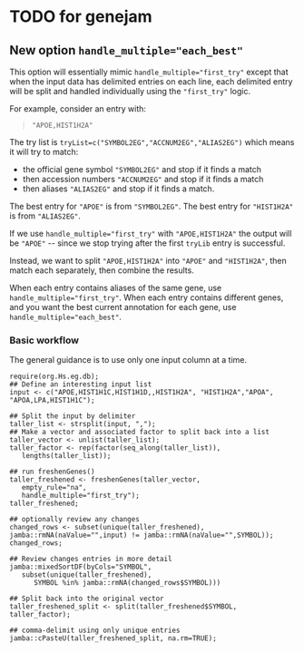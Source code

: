 # TODO for genejam


## New option `handle_multiple="each_best"`

This option will essentially mimic `handle_multiple="first_try"`
except that when the input data has delimited entries on each line,
each delimited entry will be split and handled individually using
the `"first_try"` logic.

For example, consider an entry with:

> `"APOE,HIST1H2A"`

The try list is `tryList=c("SYMBOL2EG","ACCNUM2EG","ALIAS2EG")` which means
it will try to match:

* the official gene symbol `"SYMBOL2EG"` and stop if it finds a match
* then accession numbers `"ACCNUM2EG"` and stop if it finds a match
* then aliases `"ALIAS2EG"` and stop if it finds a match.

The best entry for `"APOE"` is from `"SYMBOL2EG"`.
The best entry for `"HIST1H2A"` is from `"ALIAS2EG"`.

If we use `handle_multiple="first_try"` with `"APOE,HIST1H2A"` the
output will be `"APOE"` -- since we stop trying after the first
`tryLib` entry is successful.

Instead, we want to split `"APOE,HIST1H2A"` into `"APOE"` and
`"HIST1H2A"`, then match each separately, then combine the results.

When each entry contains aliases of the same gene, use `handle_multiple="first_try"`.
When each entry contains different genes, and you want the best
current annotation for each gene, use `handle_multiple="each_best"`.

### Basic workflow

The general guidance is to use only one input column at a time.

```
require(org.Hs.eg.db);
## Define an interesting input list
input <- c("APOE,HIST1H1C,HIST1H1D,,HIST1H2A", "HIST1H2A","APOA", "APOA,LPA,HIST1H1C");

## Split the input by delimiter
taller_list <- strsplit(input, ",");
## Make a vector and associated factor to split back into a list
taller_vector <- unlist(taller_list);
taller_factor <- rep(factor(seq_along(taller_list)),
   lengths(taller_list));

## run freshenGenes()
taller_freshened <- freshenGenes(taller_vector,
   empty_rule="na",
   handle_multiple="first_try");
taller_freshened;

## optionally review any changes
changed_rows <- subset(unique(taller_freshened), jamba::rmNA(naValue="",input) != jamba::rmNA(naValue="",SYMBOL));
changed_rows;

## Review changes entries in more detail
jamba::mixedSortDF(byCols="SYMBOL", 
   subset(unique(taller_freshened), 
      SYMBOL %in% jamba::rmNA(changed_rows$SYMBOL)))

## Split back into the original vector
taller_freshened_split <- split(taller_freshened$SYMBOL, taller_factor);

## comma-delimit using only unique entries
jamba::cPasteU(taller_freshened_split, na.rm=TRUE);
```

